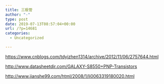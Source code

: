```yaml
---
title: 三极管
author: "-"
type: post
date: 2019-07-13T08:57:04+00:00
url: /?p=14681
categories:
  - Uncategorized

---
```

https://www.cnblogs.com/tdyizhen1314/archive/2012/11/06/2757644.html
  
http://www.datasheetdir.com/GALAXY-S8550+PNP-Transistors

http://www.jianshe99.com/html/2008/1/li0063319180020.html